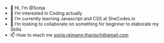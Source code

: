 - 👋 Hi, I’m @Sonja
- 👀 I’m interested in Coding actually
- 🌱 I’m currently learning Javascript and CSS at SheCodes.io
- 💞️ I’m looking to collaborate on something for beginner to elaborate my Skills
- 📫 How to reach me sonja.reimann.thanisch@gmail.com

<!---
Sonja40/Sonja40 is a ✨ special ✨ repository because its `README.md` (this file) appears on your GitHub profile.
You can click the Preview link to take a look at your changes.
--->
